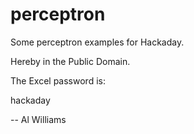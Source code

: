 # perceptron

Some perceptron examples for Hackaday. 

Hereby in the Public Domain.

The Excel password is:

hackaday

-- Al Williams
